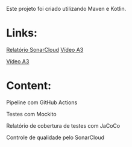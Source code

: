 Este projeto foi criado utilizando Maven e Kotlin.
# Links:
[Relatório SonarCloud](https://sonarcloud.io/project/roles?id=joncec_A3_)
[Vídeo A3](https://youtu.be/YXdXEDnFuSk)

[Vídeo A3]()
# Content:
 Pipeline com GitHub Actions

 Testes com Mockito

 Relatório de cobertura de testes com JaCoCo
 
 Controle de qualidade pelo SonarCloud